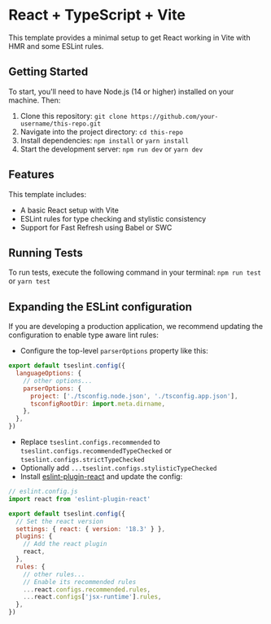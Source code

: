 # React + TypeScript + Vite

This template provides a minimal setup to get React working in Vite with HMR and some ESLint rules.

## Getting Started

To start, you'll need to have Node.js (14 or higher) installed on your machine. Then:

1. Clone this repository: `git clone https://github.com/your-username/this-repo.git`
2. Navigate into the project directory: `cd this-repo`
3. Install dependencies: `npm install` or `yarn install`
4. Start the development server: `npm run dev` or `yarn dev`

## Features

This template includes:

* A basic React setup with Vite
* ESLint rules for type checking and stylistic consistency
* Support for Fast Refresh using Babel or SWC

## Running Tests

To run tests, execute the following command in your terminal: `npm run test` or `yarn test`

## Expanding the ESLint configuration

If you are developing a production application, we recommend updating the configuration to enable type aware lint rules:

- Configure the top-level `parserOptions` property like this:

```js
export default tseslint.config({
  languageOptions: {
    // other options...
    parserOptions: {
      project: ['./tsconfig.node.json', './tsconfig.app.json'],
      tsconfigRootDir: import.meta.dirname,
    },
  },
})
```

- Replace `tseslint.configs.recommended` to `tseslint.configs.recommendedTypeChecked` or `tseslint.configs.strictTypeChecked`
- Optionally add `...tseslint.configs.stylisticTypeChecked`
- Install [eslint-plugin-react](https://github.com/jsx-eslint/eslint-plugin-react) and update the config:

```js
// eslint.config.js
import react from 'eslint-plugin-react'

export default tseslint.config({
  // Set the react version
  settings: { react: { version: '18.3' } },
  plugins: {
    // Add the react plugin
    react,
  },
  rules: {
    // other rules...
    // Enable its recommended rules
    ...react.configs.recommended.rules,
    ...react.configs['jsx-runtime'].rules,
  },
})
```
